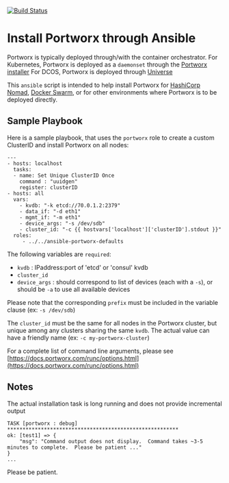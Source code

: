 [![Build Status](https://travis-ci.org/portworx/ansible-portworx-defaults.svg?branch=master)](https://travis-ci.org/portworx/ansible-portworx-defaults)
# Install Portworx through Ansible

Portworx is typically deployed through/with the container orchestrator.
For Kubernetes, Portworx is deployed as a `daemonset` through the 
[Portworx installer](https://install.portworx.com/)
For DCOS, Portworx is deployed through [Universe](https://docs.portworx.com/scheduler/mesosphere-dcos/install.html)

This `ansible` script is intended to help install Portworx
for [HashiCorp Nomad](https://www.nomadproject.io/), [Docker Swarm](https://docs.docker.com/engine/swarm/),
or for other environments where Portworx is to be deployed directly.

## Sample Playbook

Here is a sample playbook, that uses the `portworx` role
to create a custom ClusterID and install Portworx on all nodes:
```
---
- hosts: localhost
  tasks:
  - name: Set Unique ClusterID Once
    command : "uuidgen"
    register: clusterID
- hosts: all
  vars:
    - kvdb: "-k etcd://70.0.1.2:2379"
    - data_if: "-d eth1"
    - mgmt_if: "-m eth1"
    - device_args: "-s /dev/sdb"
    - cluster_id: "-c {{ hostvars['localhost']['clusterID'].stdout }}"
  roles:
     - ../../ansible-portworx-defaults
```

The following variables are ``required``:
* ``kvdb``  :  IPaddress:port of 'etcd' or 'consul' kvdb
* ``cluster_id``
* ``device_args`` :  should correspond to list of devices (each with a `-s`), or should be ``-a`` to use all available devices

Please note that the corresponding ``prefix`` must be included in the variable clause (ex: ``-s /dev/sdb``)

The ``cluster_id`` must be the same for all nodes in the Portworx cluster, but unique among any clusters sharing the same ``kvdb``.
The actual value can have a friendly name (ex: ``-c my-portworx-cluster``)

For a complete list of command line arguments, please see [https://docs.portworx.com/runc/options.html](https://docs.portworx.com/runc/options.html)

## Notes

The actual installation task is long running and does not provide incremental output

```
TASK [portworx : debug] ********************************************************
ok: [test1] => {
    "msg": "Command output does not display.  Command takes ~3-5 minutes to complete.  Please be patient ..."
}
...
```

Please be patient.
